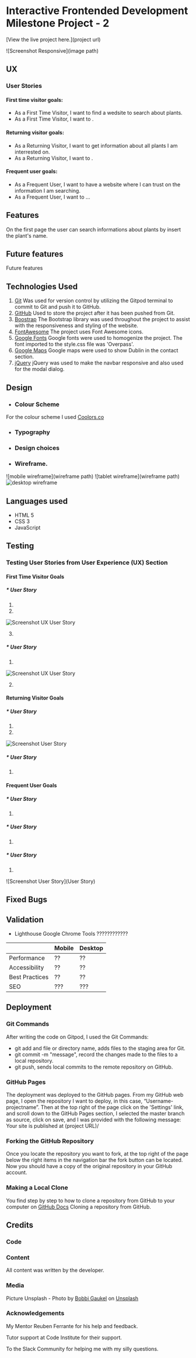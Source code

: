 # Interactive Frontended Development Milestone Project - 2


[View the live project here.](project url)


![Screenshot Responsive](image path)

## UX


### User Stories
#### First time visitor goals:
* As a First Time Visitor, I want to find a wedsite to search about plants.
* As a First Time Visitor, I want to .

#### Returning visitor goals:
* As a Returning Visitor, I want to get information about all plants I am interrested on.
* As a Returning Visitor, I want to .

#### Frequent user goals:
* As a Frequent User, I want to have a website where I can trust on the information I am searching.
* As a Frequent User, I want to ...


## Features

On the first page the user can search informations about plants by insert the plant's name.


## Future features

Future features

## Technologies Used
1. [Git](https://git-scm.com/) Was used for version control by utilizing the Gitpod terminal to commit to Git and push it to GitHub. 
2. [GitHub](https://github.com) Used to store the project after it has been pushed from Git.
3. [Boostrap](https://getbootstrap.com/) The Bootstrap library was used throughout the project to assist with the responsiveness and styling of the website.
4. [FontAwesome](https://fontawesome.com/) The project uses Font Awesome icons.
5. [Google Fonts](https://fonts.google.com/) Google fonts were used to homogenize the project. The font imported to the style.css file was 'Overpass'.
6. [Google Maps](https://www.google.com/maps) Google maps were used to show Dublin in the contact section.
7. [jQuery](https://jquery.com/) jQuery was used to make the navbar responsive and also used for the modal dialog.


## Design

* ### Colour Scheme

For the colour scheme I used [Coolors.co](https://coolors.co/palettes/trending)





* ### Typography

 

* ### Design choices



* ### Wireframe.

![mobile wireframe](wireframe path)
![tablet wireframe](wireframe path)
![desktop wireframe]()

## Languages used
* HTML 5
* CSS 3
* JavaScript

## Testing



### Testing User Stories from User Experience (UX) Section

#### First Time Visitor Goals
##### * User Story 
1. 
2. 

![Screenshot UX User Story](path)

3. 

##### * User Story
1. 

![Screenshot UX User Story](path)

2. 

#### Returning Visitor Goals
##### * User Story
1. 
2. 

![Screenshot User Story](path)

##### * User Story
1. 

#### Frequent User Goals
##### * User Story
1. 

##### * User Story
1. 

##### * User Story
1. 

![Screenshot User Story](User Story)

## Fixed Bugs



## Validation



* Lighthouse Google Chrome Tools  ????????????

|    |Mobile |Desktop |
|--- |--- |--- |
|Performance|??|??|
Accessibility|??|??|
Best Practices|??|??|
SEO|???|???|



## Deployment

### Git Commands
After writing the code on Gitpod, I used the Git Commands:

* git add and file or directory name, adds files to the staging area for Git.
* git commit -m "message", record the changes made to the files to a local repository.
* git push, sends local commits to the remote repository on GitHub. 


### GitHub Pages
The deployment was deployed to the GitHub pages.
From my GitHub web page, I open the repository I want to deploy, in this case, “Username-projectname”. 
Then at the top right of the page click on the 'Settings' link, and scroll down to the GitHub Pages section, 
I selected the master branch as source, click on save, and I was provided with the following 
message: Your site is published at (project URL)/


### Forking the GitHub Repository

Once you locate the repository you want to fork, at the top right of the page below the right items in the navigation bar the fork button can be located.
Now you should have a copy of the original repository in your GitHub account.

### Making a Local Clone

You find step by step to how to clone a repository from GitHub to your computer on [GitHub Docs](https://docs.github.com/en/free-pro-team@latest/github/creating-cloning-and-archiving-repositories/cloning-a-repository) Cloning a repository from GitHub.

## Credits

### Code


### Content
All content was written by the developer.

### Media

Picture Unsplash - <span>Photo by <a href="https://unsplash.com/@one8ygirl?utm_source=unsplash&amp;utm_medium=referral&amp;utm_content=creditCopyText">Bobbi Gaukel</a> on <a href="https://unsplash.com/s/photos/houseplants?utm_source=unsplash&amp;utm_medium=referral&amp;utm_content=creditCopyText">Unsplash</a></span>






### Acknowledgements

My Mentor Reuben Ferrante for his help and feedback.

Tutor support at Code Institute for their support.

To the Slack Community for helping me with my silly questions.



